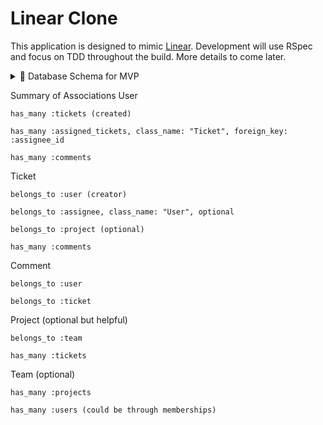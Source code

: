 # Linear Clone

This application is designed to mimic [Linear](https://linear.app/). Development will use RSpec and focus on TDD throughout the build. More details to come later.

<details>
<summary>🔧 Database Schema for MVP</summary>

```plaintext
┌────────────┐        ┌────────────┐        ┌────────────┐
│   Users    │        │  Projects  │        │   Teams    │
├────────────┤        ├────────────┤        ├────────────┤
│ id         │◄────┐  │ id         │◄──┐    │ id         │
│ first_name │     └──│ name       │   └────│ name       │
│ last_name  │        │ team_id FK │        │            │
│ email      │        └────────────┘        └────────────┘
│ password   │
└────────────┘

        ▲
        │
        │ FK
┌───────┴────────┐
│    Tickets     │
├────────────────┤
│ id             │
│ title          │
│ description    │
│ status         │ (enum: open, in_progress, closed)
│ user_id    FK  │►── belongs_to :user
│ project_id FK  │►── belongs_to :project (optional)
│ assignee_id FK │►── user assigned to work on the ticket
├────────────────┤
│ timestamps     │
└────────────────┘

        ▲
        │
        │
┌───────┴────────┐
│   Comments     │
├────────────────┤
│ id             │
│ body           │
│ user_id    FK  │►── author
│ ticket_id  FK  │►── ticket it belongs to
├────────────────┤
│ timestamps     │
└────────────────┘
```
</details>

Summary of Associations
User

    has_many :tickets (created)

    has_many :assigned_tickets, class_name: "Ticket", foreign_key: :assignee_id

    has_many :comments

Ticket

    belongs_to :user (creator)

    belongs_to :assignee, class_name: "User", optional

    belongs_to :project (optional)

    has_many :comments

Comment

    belongs_to :user

    belongs_to :ticket

Project (optional but helpful)

    belongs_to :team

    has_many :tickets

Team (optional)

    has_many :projects

    has_many :users (could be through memberships)